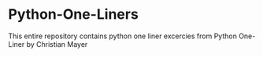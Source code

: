 # Python-One-Liners
This entire repository contains python one liner excercies from Python One-Liner by Christian Mayer
